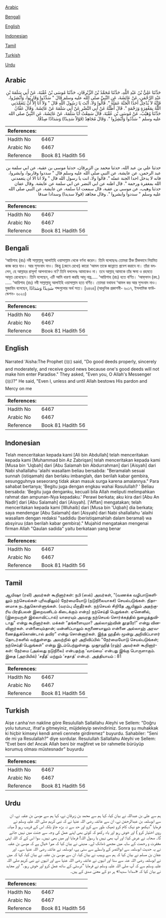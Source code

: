 [Arabic](#arabic)

[Bengali](#bengali)

[English](#english)

[Indonesian](#indonesian)

[Tamil](#tamil)

[Turkish](#turkish)

[Urdu](#urdu)

## Arabic


<div dir="rtl" lang="ar" style={{fontSize:'larger',backgroundColor:'#f8f9fa',padding:20}}>
حَدَّثَنَا عَلِيُّ بْنُ عَبْدِ اللَّهِ، حَدَّثَنَا مُحَمَّدُ بْنُ الزِّبْرِقَانِ، حَدَّثَنَا مُوسَى بْنُ عُقْبَةَ، عَنْ أَبِي سَلَمَةَ بْنِ عَبْدِ الرَّحْمَنِ، عَنْ عَائِشَةَ، عَنِ النَّبِيِّ صلى الله عليه وسلم قَالَ ‏"‏ سَدِّدُوا وَقَارِبُوا، وَأَبْشِرُوا، فَإِنَّهُ لاَ يُدْخِلُ أَحَدًا الْجَنَّةَ عَمَلُهُ ‏"‏‏.‏ قَالُوا وَلاَ، أَنْتَ يَا رَسُولَ اللَّهِ قَالَ ‏"‏ وَلاَ أَنَا إِلاَّ أَنْ يَتَغَمَّدَنِي اللَّهُ بِمَغْفِرَةٍ وَرَحْمَةٍ ‏"‏‏.‏ قَالَ أَظُنُّهُ عَنْ أَبِي النَّضْرِ عَنْ أَبِي سَلَمَةَ عَنْ عَائِشَةَ‏.‏ وَقَالَ عَفَّانُ حَدَّثَنَا وُهَيْبٌ، عَنْ مُوسَى بْنِ عُقْبَةَ، قَالَ سَمِعْتُ أَبَا سَلَمَةَ، عَنْ عَائِشَةَ، عَنِ النَّبِيِّ صلى الله عليه وسلم ‏"‏ سَدِّدُوا وَأَبْشِرُوا ‏"‏‏.‏ وَقَالَ مُجَاهِدٌ ‏(‏قَوْلاً سَدِيدًا‏)‏ وَسَدَادًا صِدْقًا‏.‏
</div>
<div style={{backgroundColor:'#f8f9fa',padding:20, marginBottom: 10}}><table> <thead> <tr> <th>References:</th> <th></th> </tr> </thead> <tbody><tr><td>Hadith No</td><td>6467</td></tr><tr><td>Arabic No</td><td>6467</td></tr><tr><td>Reference</td><td>Book 81 Hadith 56</td></tr></tbody></table></div>


<div dir="rtl" lang="ar" style={{fontSize:'larger',backgroundColor:'#f8f9fa',padding:20}}>
حدثنا علي بن عبد الله، حدثنا محمد بن الزبرقان، حدثنا موسى بن عقبة، عن ابي سلمة بن عبد الرحمن، عن عايشة، عن النبي صلى الله عليه وسلم قال " سددوا وقاربوا، وابشروا، فانه لا يدخل احدا الجنة عمله ". قالوا ولا، انت يا رسول الله قال " ولا انا الا ان يتغمدني الله بمغفرة ورحمة ". قال اظنه عن ابي النضر عن ابي سلمة عن عايشة. وقال عفان حدثنا وهيب، عن موسى بن عقبة، قال سمعت ابا سلمة، عن عايشة، عن النبي صلى الله عليه وسلم " سددوا وابشروا ". وقال مجاهد (قولا سديدا) وسدادا صدقا
</div>
<div style={{backgroundColor:'#f8f9fa',padding:20, marginBottom: 10}}><table> <thead> <tr> <th>References:</th> <th></th> </tr> </thead> <tbody><tr><td>Hadith No</td><td>6467</td></tr><tr><td>Arabic No</td><td>6467</td></tr><tr><td>Reference</td><td>Book 81 Hadith 56</td></tr></tbody></table></div>

## Bengali


<div dir="ltr" lang="bn" style={{fontSize:'larger',backgroundColor:'#f8f9fa',padding:20}}>
‘আয়িশাহ (রাঃ) নবী সাল্লাল্লাহু আলাইহি ওয়াসাল্লাম থেকে বর্ণনা করেন। তিনি বলেছেনঃ তোমরা ঠিক ঠিকভাবে নিয়মিত কাজ করে যাও। আর সুসংবাদ নাও। কিন্তু (জেনে রেখো) কারো ‘আমল তাকে জান্নাতে প্রবেশ করাবে না। তাঁরা বললেন, হে আল্লাহর রাসূল! আপনাকেও না? তিনি বললেনঃ আমাকেও না। তবে আল্লাহ্ আমাকে তাঁর ক্ষমা ও রহমতে আবৃত রেখেছেন। তিনি বলেছেন, এটি আমি ধারণা করছি আবূ নায্র..... ‘আয়িশাহ (রাঃ) হতে বর্ণিত। ‘আফ্‌ফান (রহ.) ..... ‘আয়িশাহ (রাঃ) নবী সাল্লাল্লাহু আলাইহি ওয়াসাল্লাম হতে বর্ণিত। তোমরা যথাযথ ‘আমল কর আর সুসংবাদ নাও। মুজাহিদ বলেছেন, سَدِيدًا وَسَدَادًا শব্দগুলোর অর্থ সত্য। [৬৪৬৪] (আধুনিক প্রকাশনী- ৬০১৭, ইসলামিক ফাউন্ডেশন- ৬০২৩)
</div>
<div style={{backgroundColor:'#f8f9fa',padding:20, marginBottom: 10}}><table> <thead> <tr> <th>References:</th> <th></th> </tr> </thead> <tbody><tr><td>Hadith No</td><td>6467</td></tr><tr><td>Arabic No</td><td>6467</td></tr><tr><td>Reference</td><td>Book 81 Hadith 56</td></tr></tbody></table></div>

## English


<div dir="ltr" lang="en" style={{fontSize:'larger',backgroundColor:'#f8f9fa',padding:20}}>
Narrated 'Aisha:The Prophet (ﷺ) said, "Do good deeds properly, sincerely and moderately, and receive good news because one's good deeds will not make him enter Paradise." They asked, "Even you, O Allah's Messenger (ﷺ)?" He said, "Even I, unless and until Allah bestows His pardon and Mercy on me
</div>
<div style={{backgroundColor:'#f8f9fa',padding:20, marginBottom: 10}}><table> <thead> <tr> <th>References:</th> <th></th> </tr> </thead> <tbody><tr><td>Hadith No</td><td>6467</td></tr><tr><td>Arabic No</td><td>6467</td></tr><tr><td>Reference</td><td>Book 81 Hadith 56</td></tr></tbody></table></div>

## Indonesian


<div dir="ltr" lang="id" style={{fontSize:'larger',backgroundColor:'#f8f9fa',padding:20}}>
Telah menceritakan kepada kami [Ali bin Abdullah] telah menceritakan kepada kami [Muhammad bin Az Zabriqan] telah menceritakan kepada kami [Musa bin 'Uqbah] dari [Abu Salamah bin Abdurrahman] dari [Aisyah] dari Nabi shallallahu 'alaihi wasallam beliau bersabda: "Beramalah sesuai sunnah (istiqamah) dan berlaku imbanglah, dan berilah kabar gembira, sesungguhnya seseorang tidak akan masuk surga karena amalannya." Para sahabat bertanya; 'Begitu juga dengan engkau wahai Rasulullah? ' Beliau bersabda: 'Begitu juga denganku, kecuali bila Allah meliputi melimpahkan rahmat dan ampunan-Nya kepadaku.' Perawi berkata; aku kira dari [Abu An Nadlr] dari [Abu Salamah] dari [Aisyah]. ['Affan] mengatakan; telah menceritakan kepada kami [Wuhaib] dari [Musa bin 'Uqbah] dia berkata; saya mendengar [Abu Salamah] dari [Aisyah] dari Nabi shallallahu 'alaihi wasallam dengan redaksi "saddidu (beristiqamahlah dalam beramal) wa absyiruu (dan berilah kabar gembira)." Mujahid mengatakan mengenai firman Allah "Qaulan sadida" yaitu berkataan yang benar
</div>
<div style={{backgroundColor:'#f8f9fa',padding:20, marginBottom: 10}}><table> <thead> <tr> <th>References:</th> <th></th> </tr> </thead> <tbody><tr><td>Hadith No</td><td>6467</td></tr><tr><td>Arabic No</td><td>6467</td></tr><tr><td>Reference</td><td>Book 81 Hadith 56</td></tr></tbody></table></div>

## Tamil


<div dir="ltr" lang="ta" style={{fontSize:'larger',backgroundColor:'#f8f9fa',padding:20}}>
ஆயிஷா (ரலி) அவர்கள் கூறினார்கள்: நபி (ஸல்) அவர்கள், “(வணக்க வழிபாடுகளிலும் நற்செயல்கள் புரிவதிலும்) நேர்மையோடு (நடுநிலையாகச்) செயல்படுங்கள். நிதானமாக நடந்துகொள்ளுங்கள். (வரம்பு மீறாதீர்கள். நற்செயல் சிறிதே ஆயினும் அதற்குரிய பிரதிபலன் இறைவனிடம் கிடைக்கும் என்ற) நற்செய்தி பெறுங்கள். ஏனெனில், (இறையருள் இல்லாவிட்டால்) யாரையும் அவரது நற்செயல் சொர்க்கத்தில் நுழைத்துவிடாது” என்று கூறினார்கள். மக்கள் “தங்களையுமா? அல்லாஹ்வின் தூதரே!” என்று வினவினார்கள். என்னையும்தான்; மன்னிப்பாலும் கருணையாலும் என்னை அல்லாஹ் அரவணைத்துக்கொண்டால் தவிர” என்று சொன்னார்கள். இந்த ஹதீஸ் மூன்று அறிவிப்பாளர் தொடர்களில் வந்துள்ளது. அவற்றில் ஓர் அறிவிப்பில் “நேர்மையோடு செயல்படுங்கள்; நற்செய்தி பெறுங்கள்” என்று இடம்பெற்றுள்ளது. முஜாஹித் (ரஹ்) அவர்கள் கூறினார்கள்: நேர்மை (அல்லது நடுநிலை) என்பதற்கு ‘வாய்மை’ என்பது இங்கு பொருளாகும். இதை (அரபியில்) ‘சதீத்’ மற்றும் ‘சதாத்’ என்பர். அத்தியாயம் : 81
</div>
<div style={{backgroundColor:'#f8f9fa',padding:20, marginBottom: 10}}><table> <thead> <tr> <th>References:</th> <th></th> </tr> </thead> <tbody><tr><td>Hadith No</td><td>6467</td></tr><tr><td>Arabic No</td><td>6467</td></tr><tr><td>Reference</td><td>Book 81 Hadith 56</td></tr></tbody></table></div>

## Turkish


<div dir="ltr" lang="tr" style={{fontSize:'larger',backgroundColor:'#f8f9fa',padding:20}}>
Aişe r.anha'nın nakline göre Resulullah Sallallahu Aleyhi ve Sellem: "Doğru yolu tutunuz, ifrat'a gitmeyiniz, müjdeleyip sevindiriniz. Sonra şu muhakkak ki hiçbir kimseyi kendi ameli cennete girdiremez" buyurdu. Sahabiler: "Seni de mi ya Resulallah?" diye sordular. Resulullah Sallallahu Aleyhi ve Sellem: "Evet beni de! Ancak Allah beni bir mağfiret ve bir rahmetle bürüyüp korumuş olması müstesnadır" buyurdu
</div>
<div style={{backgroundColor:'#f8f9fa',padding:20, marginBottom: 10}}><table> <thead> <tr> <th>References:</th> <th></th> </tr> </thead> <tbody><tr><td>Hadith No</td><td>6467</td></tr><tr><td>Arabic No</td><td>6467</td></tr><tr><td>Reference</td><td>Book 81 Hadith 56</td></tr></tbody></table></div>

## Urdu


<div dir="rtl" lang="ur" style={{fontSize:'larger',backgroundColor:'#f8f9fa',padding:20}}>
ہم سے علی بن عبداللہ نے بیان کیا، کہا ہم سے محمد بن زبرقان نے، کہا ہم سے موسیٰ بن عقبہ نے، ان سے ابوسلمہ بن عبدالرحمٰن نے، ان سے عائشہ رضی اللہ عنہا نے کہ نبی کریم صلی اللہ علیہ وسلم نے فرمایا ”دیکھو جو نیک کام کرو ٹھیک طور سے کرو اور حد سے نہ بڑھ جاؤ بلکہ اس کے قریب رہو ( میانہ روی اختیار کرو ) اور خوش رہو اور یاد رکھو کہ کوئی بھی اپنے عمل کی وجہ سے جنت میں نہیں جائے گا۔ صحابہ نے عرض کیا: اور آپ بھی نہیں یا رسول اللہ! فرمایا اور میں بھی نہیں۔ سوا اس کے کہ اللہ اپنی مغفرت و رحمت کے سایہ میں مجھے ڈھانک لے۔ مدینی نے بیان کیا کہ میرا خیال ہے کہ موسیٰ بن عقبہ نے یہ حدیث ابوسلمہ سے ابوالنصر کے واسطے سے سنی ہے، ابوسلمہ نے عائشہ رضی اللہ عنہا سے۔ اور عفان بن مسلم نے بیان کیا کہ ہم سے وہیب نے بیان کیا، ان سے موسیٰ بن عقبہ نے بیان کیا، کہا کہ میں نے ابوسلمہ رضی اللہ عنہ سے سنا اور انہوں نے عائشہ رضی اللہ عنہا سے اور انہوں نے نبی کریم صلی اللہ علیہ وسلم سے کہ آپ صلی اللہ علیہ وسلم نے فرمایا ”درستی کے ساتھ عمل کرو اور خوش رہو۔“ اور مجاہد نے بیان کیا کہ «سدادا سديدا» ہر دو کے معنیٰ صدق کے ہیں۔
</div>
<div style={{backgroundColor:'#f8f9fa',padding:20, marginBottom: 10}}><table> <thead> <tr> <th>References:</th> <th></th> </tr> </thead> <tbody><tr><td>Hadith No</td><td>6467</td></tr><tr><td>Arabic No</td><td>6467</td></tr><tr><td>Reference</td><td>Book 81 Hadith 56</td></tr></tbody></table></div>